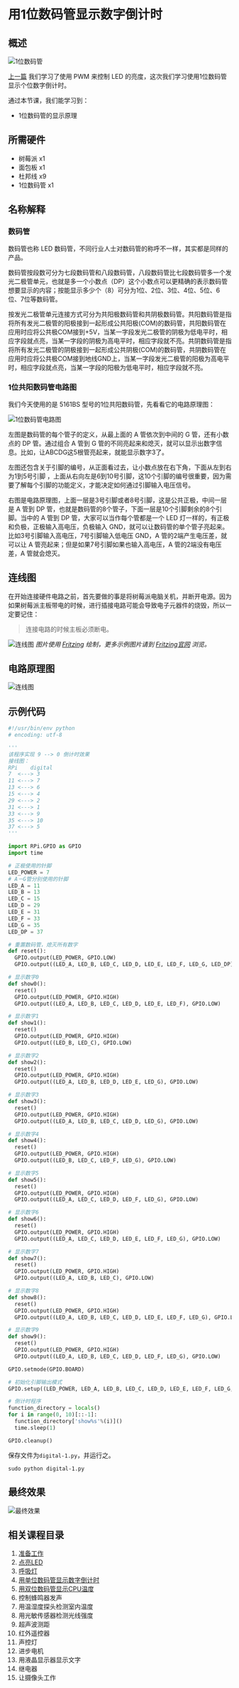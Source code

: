 # 用1位数码管显示数字倒计时

## 概述

![1位数码管](images/1.png)

[上一篇](../03fading-led) 我们学习了使用 PWM 来控制 LED 的亮度，这次我们学习使用1位数码管显示个位数字倒计时。

通过本节课，我们能学习到：
* 1位数码管的显示原理

## 所需硬件
* 树莓派 x1
* 面包板 x1
* 杜邦线 x9
* 1位数码管 x1

## 名称解释

### 数码管
数码管也称 LED 数码管，不同行业人士对数码管的称呼不一样，其实都是同样的产品。

数码管按段数可分为七段数码管和八段数码管，八段数码管比七段数码管多一个发光二极管单元，也就是多一个小数点（DP）这个小数点可以更精确的表示数码管想要显示的内容；按能显示多少个（8）可分为1位、2位、3位、4位、5位、6位、7位等数码管。

按发光二极管单元连接方式可分为共阳极数码管和共阴极数码管。共阳数码管是指将所有发光二极管的阳极接到一起形成公共阳极(COM)的数码管，共阳数码管在应用时应将公共极COM接到+5V，当某一字段发光二极管的阴极为低电平时，相应字段就点亮，当某一字段的阴极为高电平时，相应字段就不亮。共阴数码管是指将所有发光二极管的阴极接到一起形成公共阴极(COM)的数码管，共阴数码管在应用时应将公共极COM接到地线GND上，当某一字段发光二极管的阳极为高电平时，相应字段就点亮，当某一字段的阳极为低电平时，相应字段就不亮。

### 1位共阳数码管电路图
我们今天使用的是 5161BS 型号的1位共阳数码管，先看看它的电路原理图：

![1位数码管电路图](images/5161BS.png)

左图是数码管的每个管子的定义，从最上面的 A 管依次到中间的 G 管，还有小数点的 DP 管。通过组合 A 管到 G 管的不同亮起来和熄灭，就可以显示出数字信息。比如，让ABCDG这5根管亮起来，就能显示数字3了。

左图还包含关于引脚的编号，从正面看过去，让小数点放在右下角，下面从左到右为1到5号引脚
，上面从右向左是6到10号引脚，这10个引脚的编号很重要，因为需要了解每个引脚的功能定义，才能决定如何通过引脚输入电压信号。

右图是电路原理图，上面一层是3号引脚或者8号引脚，这是公共正极，中间一层是 A 管到 DP 管，也就是数码管的8个管子，下面一层是10个引脚剩余的8个引脚。当中的 A 管到 DP 管，大家可以当作每个管都是一个 LED 灯一样的，有正极和负极，正极输入高电压，负极输入 GND，就可以让数码管的单个管子亮起来。比如3号引脚输入高电压，7号引脚输入低电压 GND，A 管的2端产生电压差，就可以让 A 管亮起来；但是如果7号引脚如果也输入高电压，A 管的2端没有电压差，A 管就会熄灭。

## 连线图
在开始连接硬件电路之前，首先要做的事是将树莓派电脑关机，并断开电源。因为如果树莓派主板带电的时候，进行插接电路可能会导致电子元器件的烧毁，所以一定要记住：
> 连接电路的时候主板必须断电。

![连线图](images/circuit_bb.png)
*图片使用 [Fritzing](http://www.fritzing.org/) 绘制，更多示例图片请到 [Fritzing官网](http://fritzing.org/projects/) 浏览。*

## 电路原理图
![连线图](images/circuit_s.png)

## 示例代码
```python
#!/usr/bin/env python
# encoding: utf-8

'''
该程序实现 9 --> 0 倒计时效果
接线图：
RPi    digital
7  <---> 3
11 <---> 7
13 <---> 6
15 <---> 4
29 <---> 2
31 <---> 1
33 <---> 9
35 <---> 10
37 <---> 5
'''

import RPi.GPIO as GPIO
import time

# 正极使用的针脚
LED_POWER = 7
# A－G管分别使用的针脚
LED_A = 11
LED_B = 13
LED_C = 15
LED_D = 29
LED_E = 31
LED_F = 33
LED_G = 35
LED_DP = 37

# 重置数码管，熄灭所有数字
def reset():
  GPIO.output(LED_POWER, GPIO.LOW)
  GPIO.output((LED_A, LED_B, LED_C, LED_D, LED_E, LED_F, LED_G, LED_DP), GPIO.HIGH)

# 显示数字0
def show0():
  reset()
  GPIO.output(LED_POWER, GPIO.HIGH)
  GPIO.output((LED_A, LED_B, LED_C, LED_D, LED_E, LED_F), GPIO.LOW)

# 显示数字1
def show1():
  reset()
  GPIO.output(LED_POWER, GPIO.HIGH)
  GPIO.output((LED_B, LED_C), GPIO.LOW)

# 显示数字2
def show2():
  reset()
  GPIO.output(LED_POWER, GPIO.HIGH)
  GPIO.output((LED_A, LED_B, LED_D, LED_E, LED_G), GPIO.LOW)

# 显示数字3
def show3():
  reset()
  GPIO.output(LED_POWER, GPIO.HIGH)
  GPIO.output((LED_A, LED_B, LED_C, LED_D, LED_G), GPIO.LOW)

# 显示数字4
def show4():
  reset()
  GPIO.output(LED_POWER, GPIO.HIGH)
  GPIO.output((LED_B, LED_C, LED_F, LED_G), GPIO.LOW)

# 显示数字5
def show5():
  reset()
  GPIO.output(LED_POWER, GPIO.HIGH)
  GPIO.output((LED_A, LED_C, LED_D, LED_F, LED_G), GPIO.LOW)

# 显示数字6
def show6():
  reset()
  GPIO.output(LED_POWER, GPIO.HIGH)
  GPIO.output((LED_A, LED_C, LED_D, LED_E, LED_F, LED_G), GPIO.LOW)

# 显示数字7
def show7():
  reset()
  GPIO.output(LED_POWER, GPIO.HIGH)
  GPIO.output((LED_A, LED_B, LED_C), GPIO.LOW)

# 显示数字8
def show8():
  reset()
  GPIO.output(LED_POWER, GPIO.HIGH)
  GPIO.output((LED_A, LED_B, LED_C, LED_D, LED_E, LED_F, LED_G), GPIO.LOW)

# 显示数字9
def show9():
  reset()
  GPIO.output(LED_POWER, GPIO.HIGH)
  GPIO.output((LED_A, LED_B, LED_C, LED_D, LED_F, LED_G), GPIO.LOW)

GPIO.setmode(GPIO.BOARD)

# 初始化引脚输出模式
GPIO.setup((LED_POWER, LED_A, LED_B, LED_C, LED_D, LED_E, LED_F, LED_G, LED_DP), GPIO.OUT)

# 倒计时程序
function_directory = locals()
for i in range(0, 10)[::-1]:
  function_directory['show%s'%(i)]()
  time.sleep(1)

GPIO.cleanup()
```

保存文件为`digital-1.py`，并运行之。
```
sudo python digital-1.py
```

## 最终效果
![最终效果](images/object.gif)

## 相关课程目录
1. [准备工作](01prepare)
1. [点亮LED](02blink)
1. [呼吸灯](03fading-led)
1. [用单位数码管显示数字倒计时](04digital-1)
1. [用双位数码管显示CPU温度](05digital-2)
1. 控制蜂鸣器发声
1. 用温湿度探头检测室内温度
1. 用光敏传感器检测光线强度
1. 超声波测距
1. 红外遥控器
1. 声控灯
1. 进步电机
1. 用液晶显示器显示文字
1. 继电器
1. 让摄像头工作
